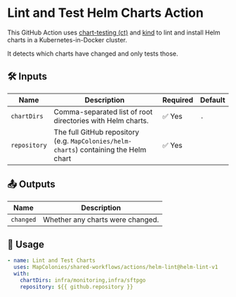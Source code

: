 # Lint and Test Helm Charts Action

This GitHub Action uses [chart-testing (ct)](https://github.com/helm/chart-testing) and [kind](https://kind.sigs.k8s.io/) 
to lint and install Helm charts in a Kubernetes-in-Docker cluster.

It detects which charts have changed and only tests those.

## 🛠 Inputs

| Name         | Description                                                  | Required | Default |
|--------------|--------------------------------------------------------------|----------|---------|
| `chartDirs`  | Comma-separated list of root directories with Helm charts.   | ✅ Yes     | `.`     |
| `repository` | The full GitHub repository (e.g. `MapColonies/helm-charts`) containing the Helm chart | ✅ Yes   |     |

## 📤 Outputs

| Name     | Description                          |
|----------|--------------------------------------|
| `changed`| Whether any charts were changed.     |

## 🚀 Usage

```yaml
- name: Lint and Test Charts
  uses: MapColonies/shared-workflows/actions/helm-lint@helm-lint-v1
  with:
    chartDirs: infra/monitoring,infra/sftpgo
    repository: ${{ github.repository }}
```
